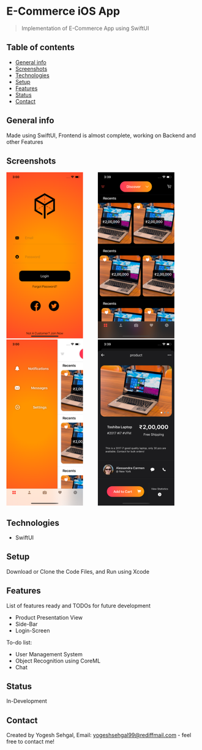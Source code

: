 # E-Commerce iOS App
> Implementation of E-Commerce App using SwiftUI

## Table of contents
* [General info](#general-info)
* [Screenshots](#screenshots)
* [Technologies](#technologies)
* [Setup](#setup)
* [Features](#features)
* [Status](#status)
* [Contact](#contact)

## General info
Made using SwiftUI, Frontend is almost complete, working on Backend and other Features

## Screenshots
<img src="https://raw.githubusercontent.com/ysehgal147/e-commerce-ios-app/master/Screenshot/Simulator%20Screen%20Shot%20-%20iPhone%2011%20Pro%20-%202020-07-19%20at%2003.00.22.png" width="200">&nbsp;&nbsp;&nbsp;&nbsp;&nbsp;&nbsp;&nbsp;&nbsp;&nbsp;&nbsp;<img src="https://raw.githubusercontent.com/ysehgal147/e-commerce-ios-app/master/Screenshot/Simulator%20Screen%20Shot%20-%20iPhone%2011%20Pro%20-%202020-07-19%20at%2003.39.00.png" width="200">&nbsp;&nbsp;&nbsp;&nbsp;&nbsp;&nbsp;&nbsp;&nbsp;&nbsp;&nbsp;<img src="https://raw.githubusercontent.com/ysehgal147/e-commerce-ios-app/master/Screenshot/Simulator%20Screen%20Shot%20-%20iPhone%2011%20Pro%20-%202020-07-19%20at%2003.00.34.png" width="200">&nbsp;&nbsp;&nbsp;&nbsp;&nbsp;&nbsp;&nbsp;&nbsp;&nbsp;&nbsp;<img src="https://raw.githubusercontent.com/ysehgal147/e-commerce-ios-app/master/Screenshot/Simulator%20Screen%20Shot%20-%20iPhone%2011%20Pro%20-%202020-07-19%20at%2003.39.17.png" width="200">

## Technologies
* SwiftUI

## Setup
Download or Clone the Code Files, and Run using Xcode

## Features
List of features ready and TODOs for future development
* Product Presentation View
* Side-Bar
* Login-Screen

To-do list:
* User Management System
* Object Recognition using CoreML
* Chat

## Status
In-Development

## Contact
Created by Yogesh Sehgal, Email: [yogeshsehgal99@rediffmail.com](yogeshsehgal99@rediffmail.com) - feel free to contact me!
